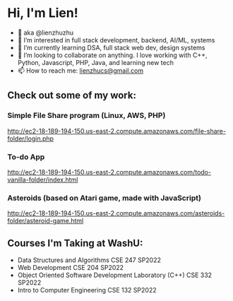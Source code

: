 # Hi, I'm Lien!
- 👋 aka @lienzhuzhu
- 👀 I’m interested in full stack development, backend, AI/ML, systems
- 🌱 I’m currently learning DSA, full stack web dev, design systems
- 💞️ I’m looking to collaborate on anything. I love working with C++, Python, Javascript, PHP, Java, and learning new tech
- 📫 How to reach me: lienzhucs@gmail.com

## Check out some of my work:

### Simple File Share program (Linux, AWS, PHP)

http://ec2-18-189-194-150.us-east-2.compute.amazonaws.com/file-share-folder/login.php


### To-do App

http://ec2-18-189-194-150.us-east-2.compute.amazonaws.com/todo-vanilla-folder/index.html


### Asteroids (based on Atari game, made with JavaScript)

http://ec2-18-189-194-150.us-east-2.compute.amazonaws.com/asteroids-folder/asteroid-game.html


## Courses I'm Taking at WashU:
- Data Structures and Algorithms CSE 247 SP2022
- Web Development CSE 204 SP2022
- Object Oriented Software Development Laboratory (C++) CSE 332 SP2022
- Intro to Computer Engineering CSE 132 SP2022

<!---
lienzhuzhu/lienzhuzhu is a ✨ special ✨ repository because its `README.md` (this file) appears on your GitHub profile.
You can click the Preview link to take a look at your changes.
--->
